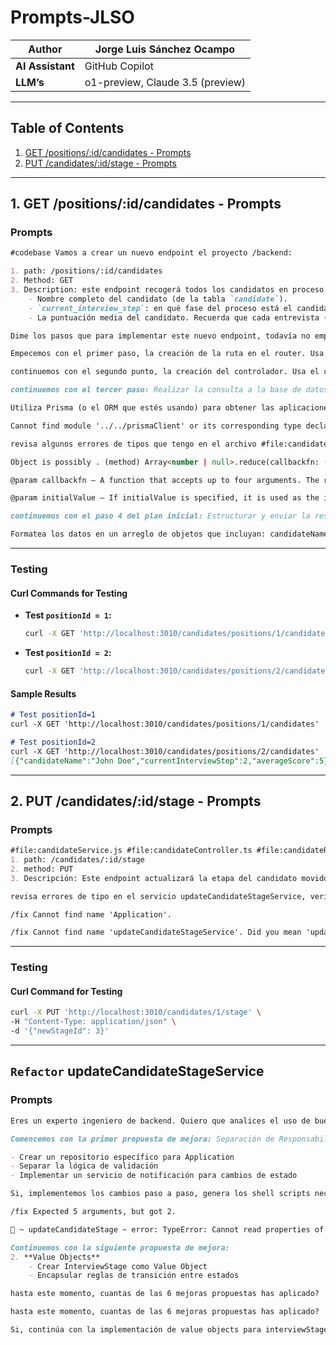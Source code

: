 # **Prompts-JLSO**

| **Author**        | Jorge Luis Sánchez Ocampo |
|--------------------|---------------------------|
| **AI Assistant**   | GitHub Copilot            |
| **LLM’s**          | o1-preview, Claude 3.5 (preview) |

---

## **Table of Contents**
1. [GET /positions/:id/candidates - Prompts](#get-positionsidcandidates---prompts)
2. [PUT /candidates/:id/stage - Prompts](#put-candidatesidstage---prompts)

---

## **1. GET /positions/:id/candidates - Prompts**

### **Prompts**
```markdown
#codebase Vamos a crear un nuevo endpoint el proyecto /backend:

1. path: /positions/:id/candidates
2. Method: GET
3. Description: este endpoint recogerá todos los candidatos en proceso para una determinada posición, es decir, todas las aplicaciones para un determinado `positionID`. Debe proporcionar la siguiente información básica:
    - Nombre completo del candidato (de la tabla `candidate`).
    - `current_interview_step`: en qué fase del proceso está el candidato (de la tabla `application`).
    - La puntuación media del candidato. Recuerda que cada entrevista (`interview`) realizada por el candidato tiene un score

Dime los pasos que para implementar este nuevo endpoint, todavía no empieces a ejecutar.
```

```markdown
Empecemos con el primer paso, la creación de la ruta en el router. Usa el router #file:candidateRoutes.ts ya existente
```

```markdown
continuemos con el segundo punto, la creación del controlador. Usa el controlador #file:candidateController.ts ya existente
```

```markdown
continuemos con el tercer paso: Realizar la consulta a la base de datos:

Utiliza Prisma (o el ORM que estés usando) para obtener las aplicaciones (application) que correspondan al positionId proporcionado. Por cada aplicación: Obtén el candidato asociado y su nombre completo de la tabla candidate. Obtén el current_interview_step de la tabla application. Calcula la puntuación media del candidato obteniendo todas las entrevistas (interview) asociadas y promediando sus score.
```

```markdown
Cannot find module '../../prismaClient' or its corresponding type declarations.
```

```markdown
revisa algunos errores de tipos que tengo en el archivo #file:candidateService.ts, usa los siguientes modelos para revisar los tipos #file:Candidate.ts, #file:Position.ts en el servicio getCandidatesByPositionService
```

```markdown
Object is possibly . (method) Array<number | null>.reduce(callbackfn: (previousValue: number | null, currentValue: number | null, currentIndex: number, array: (number | null)[]) => number | null (+2 overloads) Calls the specified callback function for all the elements in an array. The return value of the callback function is the accumulated result, and is provided as an argument in the next call to the callback function.

@param callbackfn — A function that accepts up to four arguments. The reduce method calls the callbackfn function one time for each element in the array.

@param initialValue — If initialValue is specified, it is used as the initial value to start the accumulation. The first call to the callbackfn function provides this value as an argument instead of an array value.
```

```markdown
continuemos con el paso 4 del plan inicial: Estructurar y enviar la respuesta:

Formatea los datos en un arreglo de objetos que incluyan: candidateName: Nombre completo del candidato. currentInterviewStep: Fase actual del proceso del candidato. averageScore: Puntuación media del candidato. Envía la respuesta con un código de estado HTTP 200.
```

---

### **Testing**
#### **Curl Commands for Testing**
- **Test `positionId = 1`:**
  ```bash
  curl -X GET 'http://localhost:3010/candidates/positions/1/candidates'
  ```
- **Test `positionId = 2`:**
  ```bash
  curl -X GET 'http://localhost:3010/candidates/positions/2/candidates'
  ```

#### **Sample Results**
```markdown
# Test positionId=1
curl -X GET 'http://localhost:3010/candidates/positions/1/candidates'

# Test positionId=2
curl -X GET 'http://localhost:3010/candidates/positions/2/candidates'
[{"candidateName":"John Doe","currentInterviewStep":2,"averageScore":5},{"candidateName":"Jane Smith","currentInterviewStep":2,"averageScore":4},{"candidateName":"Carlos García","currentInterviewStep":1,"averageScore":null}][{"candidateName":"John Doe","currentInterviewStep":2,"averageScore":5}]%  
```

---

## **2. PUT /candidates/:id/stage - Prompts**

### **Prompts**
```markdown
#file:candidateService.js #file:candidateController.ts #file:candidateRoutes.ts #file:Candidate.ts #file:schema.prisma   Ahora vamos a implementar un nuevo endpoint: 
1. path: /candidates/:id/stage
2. method: PUT
3. Descripción: Este endpoint actualizará la etapa del candidato movido. Permite modificar la fase actual del proceso de entrevista en la que se encuentra un candidato específico.
```

```markdown
revisa errores de tipo en el servicio updateCandidateStageService, verifica los tipos en #file:Application.ts 
```

```markdown
/fix Cannot find name 'Application'.
```

```markdown
/fix Cannot find name 'updateCandidateStageService'. Did you mean 'updateCandidateStage'?
```

---

### **Testing**
#### **Curl Command for Testing**
```bash
curl -X PUT 'http://localhost:3010/candidates/1/stage' \
-H "Content-Type: application/json" \
-d '{"newStageId": 3}'
```
 
---


## **`Refactor` updateCandidateStageService**
### **Prompts**

```markdown
Eres un experto ingeniero de backend. Quiero que analices el uso de buenas prácticas en el servicio updateCandidateStageService de #file:candidateService.ts y sus funciones relacionadas en #file:candidateController.ts, #file:candidateRoutes.ts, #file:Candidate.ts, #file:Application.ts y #file:schema.prisma, como DDD y SOLID, y me propongas posibles mejoras. No programes nada aún, te iré indicando cuáles de las medidas que propongas quiero adoptar.
```

```markdown
Comencemos con la primer propuesta de mejora: Separación de Responsabilidades

- Crear un repositorio específico para Application
- Separar la lógica de validación
- Implementar un servicio de notificación para cambios de estado
```

```markdown
Si, implementemos los cambios paso a paso, genera los shell scripts necesarios para crear los nuevos archivos si hace falta
```

```markdown
/fix Expected 5 arguments, but got 2.
```

```markdown
🚀 ~ updateCandidateStage ~ error: TypeError: Cannot read properties of undefined (reading 'findByCandidate') at /Users/macbook/Documents/development/ia4devs/sessions/session_9/AI4Devs-backend/backend/dist/application/services/candidateService.js:190:64 at step (/Users/macbook/Documents/development/ia4devs/sessions/session_9/AI4Devs-backend/backend/dist/application/services/candidateService.js:33:23) at Object.next (/Users/macbook/Documents/development/ia4devs/sessions/session_9/AI4Devs-backend/backend/dist/application/services/candidateService.js:14:53) at /Users/macbook/Documents/development/ia4devs/sessions/session_9/AI4Devs-backend/backend/dist/application/services/candidateService.js:8:71 at new Promise (<anonymous>) at __awaiter (/Users/macbook/Documents/development/ia4devs/sessions/session_9/AI4Devs-backend/backend/dist/application/services/candidateService.js:4:12) at updateCandidateStageService (/Users/macbook/Documents/development/ia4devs/sessions/session_9/AI4Devs-backend/backend/dist/application/services/candidateService.js:186:139) at /Users/macbook/Documents/development/ia4devs/sessions/session_9/AI4Devs-backend/backend/dist/presentation/controllers/candidateController.js:130:89 at step (/Users/macbook/Documents/development/ia4devs/sessions/session_9/AI4Devs-backend/backend/dist/presentation/controllers/candidateController.js:33:23) at Object.next (/Users/macbook/Documents/development/ia4devs/sessions/session_9/AI4Devs-backend/backend/dist/presentation/controllers/candidateController.js:14:53)
```

```markdown
Continuemos con la siguiente propuesta de mejora:
2. **Value Objects**
    - Crear InterviewStage como Value Object
    - Encapsular reglas de transición entre estados
```

```markdown
hasta este momento, cuantas de las 6 mejoras propuestas has aplicado?
```

```markdown
hasta este momento, cuantas de las 6 mejoras propuestas has aplicado?
```

```markdown
Si, continúa con la implementación de value objects para interviewStage
```

```markdown

```

```markdown

```

```markdown

```

```markdown

```

```markdown

```

```markdown

```